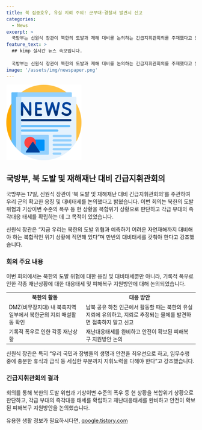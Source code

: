 ```yaml
---
title: 북 집중호우, 유실 지뢰 주의! 군부대·경찰서 발견시 신고
categories:
  - News
excerpt: >
  국방부는 신원식 장관이 북한의 도발과 재해 대비를 논의하는 긴급지휘관회의를 주재했다고 밝혔다. 회의는 복합위기 상황으로 판단되어 열렸으며, 재난 상황 대비 및 피해복구 지원 등에 대해 논의되었다. 또한, 북한군의 지뢰 매설활동과 관련하여 예방 조치에 대한 경고도 발행했다. 신원식 장관은 국민과 장병들의 안전을 최우선으로 한 만반의 대비태세가 필요하다고 강조했다.
feature_text: >
  ## kimp 실시간 뉴스 속보입니다.

  국방부는 신원식 장관이 북한의 도발과 재해 대비를 논의하는 긴급지휘관회의를 주재했다고 밝혔다. 회의는 복합위기 상황으로 판단되어 열렸으며, 재난 상황 대비 및 피해복구 지원 등에 대해 논의되었다. 또한, 북한군의 지뢰 매설활동과 관련하여 예방 조치에 대한 경고도 발행했다. 신원식 장관은 국민과 장병들의 안전을 최우선으로 한 만반의 대비태세가 필요하다고 강조했다.
image: '/assets/img/newspaper.png'
---
```


<p><img src="/assets/img/newspaper.png" alt="kimplant 속보" /></p>

<h2 data-ke-size="size26">국방부, 북 도발 및 재해재난 대비 긴급지휘관회의</h2>

<p data-ke-size="size16">국방부는 17일, 신원식 장관이 ‘북 도발 및 재해재난 대비 긴급지휘관회의’를 주관하여 우리 군의 확고한 응징 및 대비태세를 논의했다고 밝혔습니다. 이번 회의는 북한의 도발 위협과 기상이변 수준의 폭우 등 현 상황을 복합위기 상황으로 판단하고 각급 부대의 즉각대응 태세를 확립하는 데 그 목적이 있었습니다.</p>

<p data-ke-size="size16">신원식 장관은 “지금 우리는 북한의 도발 위협과 예측하기 어려운 자연재해까지 대비해야 하는 복합적인 위기 상황에 직면해 있다”며 만반의 대비태세를 갖춰야 한다고 강조했습니다.</p>

<h3 data-ke-size="size24">회의 주요 내용</h3>

<p data-ke-size="size16">이번 회의에서는 북한의 도발 위협에 대한 응징 및 대비태세뿐만 아니라, 기록적 폭우로 인한 각종 재난상황에 대한 대응태세 및 피해복구 지원방안에 대해 논의되었습니다.</p>

<table>
    <tr>
        <td style="text-align: center; height: 17px;"><b>북한의 활동</b></td>
        <td style="text-align: center; height: 17px;"><b>대응 방안</b></td>
    </tr>
    <tr>
        <td style="text-align: left;">DMZ(비무장지대) 내 북측지역 일부에서 북한군의 지뢰 매설활동 확인</td>
        <td style="text-align: left;">남북 공유 하천 인근에서 활동할 때는 북한의 유실지뢰에 유의하고, 지뢰로 추정되는 물체를 발견하면 접촉하지 말고 신고</td>
    </tr>
    <tr>
        <td style="text-align: left;">기록적 폭우로 인한 각종 재난상황</td>
        <td style="text-align: left;">재난대응태세를 완비하고 안전이 확보된 피해복구 지원방안 논의</td>
    </tr>
</table>

<p data-ke-size="size16">신원식 장관은 특히 “우리 국민과 장병들의 생명과 안전을 최우선으로 하고, 임무수행 중에 충분한 휴식과 급식 등 세심한 부분까지 지휘노력을 다해야 한다”고 강조했습니다.</p>

<h3 data-ke-size="size24">긴급지휘관회의 결과</h3>

<p data-ke-size="size16">회의를 통해 북한의 도발 위협과 기상이변 수준의 폭우 등 현 상황을 복합위기 상황으로 판단하고, 각급 부대의 즉각대응 태세를 확립하고 재난대응태세를 완비하고 안전이 확보된 피해복구 지원방안을 논의했습니다.</p>
유용한 생활 정보가 필요하시다면, <a href="https://qoogle.tistory.com" rel="dofollow">qoogle.tistory.com</a>


